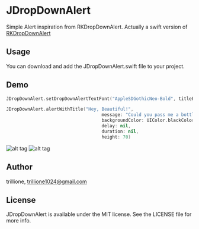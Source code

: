 # JDropDownAlert

Simple Alert inspiration from RKDropDownAlert. 
Actually a swift version of [RKDropDownAlert](https://github.com/cwRichardKim/RKDropdownAlert)

## Usage

You can download and add the JDropDownAlert.swift file to your project.

## Demo

```Swift
JDropDownAlert.setDropDownAlertTextFont("AppleSDGothicNeo-Bold", titleFontSize: 15, messageFontName: "AppleSDGothicNeo-Medium", messageFontSize: 10)

JDropDownAlert.alertWithTitle("Hey, Beautiful!",
                                    message: "Could you pass me a bottle of water?",
                                    backgroundColor: UIColor.blackColor(),
                                    delay: nil,
                                    duration: nil,
                                    height: 70)
```

![alt tag](https://cloud.githubusercontent.com/assets/14218787/14765818/5c6ef696-0a2e-11e6-8d2d-3769e56bc094.gif)
![alt tag](https://cloud.githubusercontent.com/assets/14218787/14765788/a2535a14-0a2c-11e6-8b4f-3a531432bc3a.gif)


## Author

trillione, trillione1024@gmail.com

## License

JDropDownAlert is available under the MIT license. See the LICENSE file for more info.
